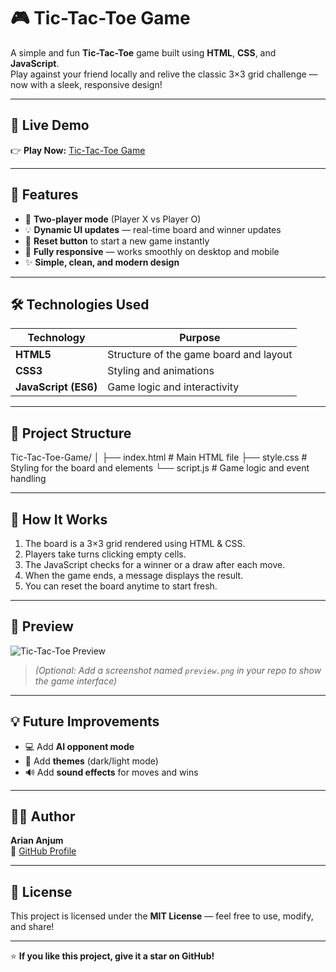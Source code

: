# 🎮 Tic-Tac-Toe Game

A simple and fun **Tic-Tac-Toe** game built using **HTML**, **CSS**, and **JavaScript**.  
Play against your friend locally and relive the classic 3×3 grid challenge — now with a sleek, responsive design!

---

## 🚀 Live Demo

👉 **Play Now:** [Tic-Tac-Toe Game](https://pillowarian.github.io/Tic-Tac-Toe-Game/)

---

## 🧩 Features

- 🎯 **Two-player mode** (Player X vs Player O)  
- 💡 **Dynamic UI updates** — real-time board and winner updates  
- 🔁 **Reset button** to start a new game instantly  
- 📱 **Fully responsive** — works smoothly on desktop and mobile  
- ✨ **Simple, clean, and modern design**

---

## 🛠️ Technologies Used

| Technology | Purpose |
|-------------|----------|
| **HTML5** | Structure of the game board and layout |
| **CSS3** | Styling and animations |
| **JavaScript (ES6)** | Game logic and interactivity |

---
## 📂 Project Structure

Tic-Tac-Toe-Game/
│
├── index.html # Main HTML file
├── style.css # Styling for the board and elements
└── script.js # Game logic and event handling


---

## 🧠 How It Works

1. The board is a 3×3 grid rendered using HTML & CSS.  
2. Players take turns clicking empty cells.  
3. The JavaScript checks for a winner or a draw after each move.  
4. When the game ends, a message displays the result.  
5. You can reset the board anytime to start fresh.

---

## 📸 Preview

![Tic-Tac-Toe Preview](https://github.com/pillowarian/Tic-Tac-Toe-Game/raw/main/preview.png)
> *(Optional: Add a screenshot named `preview.png` in your repo to show the game interface)*

---

## 💡 Future Improvements

- 💻 Add **AI opponent mode**
- 🎨 Add **themes** (dark/light mode)
- 🔊 Add **sound effects** for moves and wins

---

## 👨‍💻 Author

**Arian Anjum**  
🔗 [GitHub Profile](https://github.com/pillowarian)

---

## 🪪 License

This project is licensed under the **MIT License** — feel free to use, modify, and share!

---

⭐ **If you like this project, give it a star on GitHub!**
